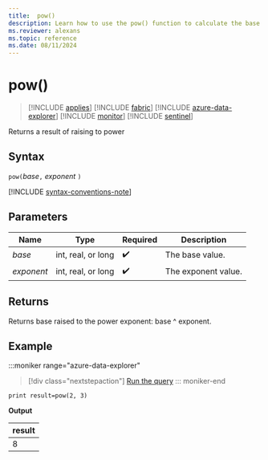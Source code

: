 ```yaml
---
title:  pow()
description: Learn how to use the pow() function to calculate the base raised to the power of the exponent.
ms.reviewer: alexans
ms.topic: reference
ms.date: 08/11/2024
---
```

# pow()

> [!INCLUDE [applies](../includes/applies-to-version/applies.md)] [!INCLUDE [fabric](../includes/applies-to-version/fabric.md)] [!INCLUDE [azure-data-explorer](../includes/applies-to-version/azure-data-explorer.md)] [!INCLUDE [monitor](../includes/applies-to-version/monitor.md)] [!INCLUDE [sentinel](../includes/applies-to-version/sentinel.md)]

Returns a result of raising to power

## Syntax

`pow(`*base*`,` *exponent* `)`

[!INCLUDE [syntax-conventions-note](../includes/syntax-conventions-note.md)]

## Parameters

| Name | Type | Required | Description |
|--|--|--|--|
| *base*| int, real, or long |  :heavy_check_mark: | The base value.|
| *exponent*| int, real, or long |  :heavy_check_mark: | The exponent value.|

## Returns

Returns base raised to the power exponent: base ^ exponent.

## Example

:::moniker range="azure-data-explorer"
> [!div class="nextstepaction"]
> <a href="https://dataexplorer.azure.com/clusters/help/databases/Samples?query=H4sIAAAAAAAAAysoyswrUShKLS7NKbEtyC/XMNJRMNYEAGG04SkWAAAA" target="_blank">Run the query</a>
::: moniker-end

```kusto
print result=pow(2, 3)
```

**Output**

|result|
|--|
|8|
